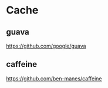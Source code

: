 # Cache


## guava

https://github.com/google/guava


## caffeine

https://github.com/ben-manes/caffeine